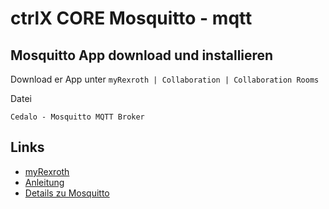 # ctrlX CORE Mosquitto - mqtt

## Mosquitto App download und installieren
Download er App unter ```myRexroth | Collaboration | Collaboration Rooms```

Datei
```
Cedalo - Mosquitto MQTT Broker
```

## Links
+ [myRexroth](https://www.boschrexroth.com/de/de/myrexroth/)
+ [Anleitung](https://www.youtube.com/watch?v=5KTGMnNasZ4&list=PLTLcz6IpeLYKemAlHvp13f3assh-VVyjF&index=2)
+ [Details zu Mosquitto](https://apps.boschrexroth.com/microsites/ctrlx-automation/en/ctrlx-world/partner/cedalo-en/)
